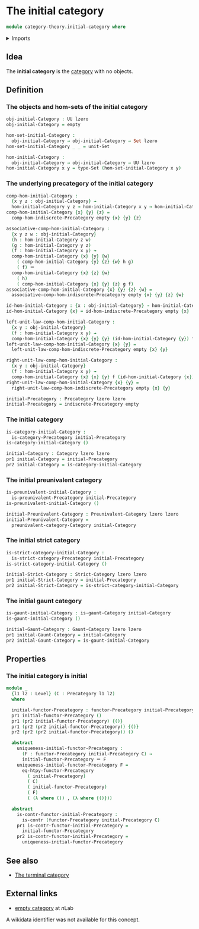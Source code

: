 # The initial category

```agda
module category-theory.initial-category where
```

<details><summary>Imports</summary>

```agda
open import category-theory.categories
open import category-theory.functors-precategories
open import category-theory.gaunt-categories
open import category-theory.indiscrete-precategories
open import category-theory.precategories
open import category-theory.preunivalent-categories
open import category-theory.strict-categories

open import foundation.contractible-types
open import foundation.dependent-pair-types
open import foundation.empty-types
open import foundation.identity-types
open import foundation.sets
open import foundation.unit-type
open import foundation.universe-levels
```

</details>

## Idea

The **initial category** is the [category](category-theory.categories.md) with
no objects.

## Definition

### The objects and hom-sets of the initial category

```agda
obj-initial-Category : UU lzero
obj-initial-Category = empty

hom-set-initial-Category :
  obj-initial-Category → obj-initial-Category → Set lzero
hom-set-initial-Category _ _ = unit-Set

hom-initial-Category :
  obj-initial-Category → obj-initial-Category → UU lzero
hom-initial-Category x y = type-Set (hom-set-initial-Category x y)
```

### The underlying precategory of the initial category

```agda
comp-hom-initial-Category :
  {x y z : obj-initial-Category} →
  hom-initial-Category y z → hom-initial-Category x y → hom-initial-Category x z
comp-hom-initial-Category {x} {y} {z} =
  comp-hom-indiscrete-Precategory empty {x} {y} {z}

associative-comp-hom-initial-Category :
  {x y z w : obj-initial-Category}
  (h : hom-initial-Category z w)
  (g : hom-initial-Category y z)
  (f : hom-initial-Category x y) →
  comp-hom-initial-Category {x} {y} {w}
    ( comp-hom-initial-Category {y} {z} {w} h g)
    ( f) ＝
  comp-hom-initial-Category {x} {z} {w}
    ( h)
    ( comp-hom-initial-Category {x} {y} {z} g f)
associative-comp-hom-initial-Category {x} {y} {z} {w} =
  associative-comp-hom-indiscrete-Precategory empty {x} {y} {z} {w}

id-hom-initial-Category : {x : obj-initial-Category} → hom-initial-Category x x
id-hom-initial-Category {x} = id-hom-indiscrete-Precategory empty {x}

left-unit-law-comp-hom-initial-Category :
  {x y : obj-initial-Category}
  (f : hom-initial-Category x y) →
  comp-hom-initial-Category {x} {y} {y} (id-hom-initial-Category {y}) f ＝ f
left-unit-law-comp-hom-initial-Category {x} {y} =
  left-unit-law-comp-hom-indiscrete-Precategory empty {x} {y}

right-unit-law-comp-hom-initial-Category :
  {x y : obj-initial-Category}
  (f : hom-initial-Category x y) →
  comp-hom-initial-Category {x} {x} {y} f (id-hom-initial-Category {x}) ＝ f
right-unit-law-comp-hom-initial-Category {x} {y} =
  right-unit-law-comp-hom-indiscrete-Precategory empty {x} {y}

initial-Precategory : Precategory lzero lzero
initial-Precategory = indiscrete-Precategory empty
```

### The initial category

```agda
is-category-initial-Category :
  is-category-Precategory initial-Precategory
is-category-initial-Category ()

initial-Category : Category lzero lzero
pr1 initial-Category = initial-Precategory
pr2 initial-Category = is-category-initial-Category
```

### The initial preunivalent category

```agda
is-preunivalent-initial-Category :
  is-preunivalent-Precategory initial-Precategory
is-preunivalent-initial-Category ()

initial-Preunivalent-Category : Preunivalent-Category lzero lzero
initial-Preunivalent-Category =
  preunivalent-category-Category initial-Category
```

### The initial strict category

```agda
is-strict-category-initial-Category :
  is-strict-category-Precategory initial-Precategory
is-strict-category-initial-Category ()

initial-Strict-Category : Strict-Category lzero lzero
pr1 initial-Strict-Category = initial-Precategory
pr2 initial-Strict-Category = is-strict-category-initial-Category
```

### The initial gaunt category

```agda
is-gaunt-initial-Category : is-gaunt-Category initial-Category
is-gaunt-initial-Category ()

initial-Gaunt-Category : Gaunt-Category lzero lzero
pr1 initial-Gaunt-Category = initial-Category
pr2 initial-Gaunt-Category = is-gaunt-initial-Category
```

## Properties

### The initial category is initial

```agda
module _
  {l1 l2 : Level} (C : Precategory l1 l2)
  where

  initial-functor-Precategory : functor-Precategory initial-Precategory C
  pr1 initial-functor-Precategory ()
  pr1 (pr2 initial-functor-Precategory) {()}
  pr1 (pr2 (pr2 initial-functor-Precategory)) {()}
  pr2 (pr2 (pr2 initial-functor-Precategory)) ()

  abstract
    uniqueness-initial-functor-Precategory :
      (F : functor-Precategory initial-Precategory C) →
      initial-functor-Precategory ＝ F
    uniqueness-initial-functor-Precategory F =
      eq-htpy-functor-Precategory
        ( initial-Precategory)
        ( C)
        ( initial-functor-Precategory)
        ( F)
        ( (λ where ()) , (λ where {()}))

  abstract
    is-contr-functor-initial-Precategory :
      is-contr (functor-Precategory initial-Precategory C)
    pr1 is-contr-functor-initial-Precategory =
      initial-functor-Precategory
    pr2 is-contr-functor-initial-Precategory =
      uniqueness-initial-functor-Precategory
```

## See also

- [The terminal category](category-theory.terminal-category.md)

## External links

- [empty category](https://ncatlab.org/nlab/show/empty+category) at $n$Lab

A wikidata identifier was not available for this concept.
